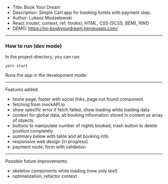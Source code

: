 * Title: Book Your Dream
* Description:  Simple Cart app for booking hotels with payment step. 
* Author: Lukasz Modzelewski 
* React (router, context, ref, hooks), HTML, CSS (SCSS, BEM), RWD
* DEMO: https://lm-bookyourdream.herokuapp.com/
---

### How to run (dev mode)

In the project directory, you can run:

    yarn start

Runs the app in the development mode.

---

Features added:
* home page, footer with social links, page not found component
* fetching from mockAPI.io
* show specific error if fetch failed, show loading while loading data
* context for global data, all booking information stored in context as array of objects
* buttons to manipulate number of nights booked, trash button to delete position completely
* summary below with table and all booking info
* responsive web design (in progress)
* payment route, form with validation

---

Possible future improvements:

* skeleton components while loading (now only text)
* optimalization, refactor context



